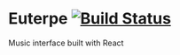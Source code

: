 # Euterpe [![Build Status](https://travis-ci.org/adcar/euterpe.svg?branch=master)](https://travis-ci.org/adcar/euterpe)

Music interface built with React
